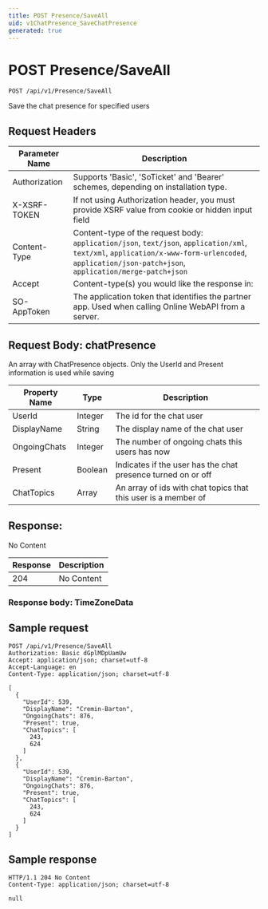 ```yaml
---
title: POST Presence/SaveAll
uid: v1ChatPresence_SaveChatPresence
generated: true
---
```


# POST Presence/SaveAll

```http
POST /api/v1/Presence/SaveAll
```

Save the chat presence for specified users








## Request Headers

| Parameter Name | Description |
|----------------|-------------|
| Authorization  | Supports 'Basic', 'SoTicket' and 'Bearer' schemes, depending on installation type. |
| X-XSRF-TOKEN   | If not using Authorization header, you must provide XSRF value from cookie or hidden input field |
| Content-Type | Content-type of the request body: `application/json`, `text/json`, `application/xml`, `text/xml`, `application/x-www-form-urlencoded`, `application/json-patch+json`, `application/merge-patch+json` |
| Accept         | Content-type(s) you would like the response in:  |
| SO-AppToken | The application token that identifies the partner app. Used when calling Online WebAPI from a server. |

## Request Body: chatPresence 

An array with ChatPresence objects. Only the UserId and Present information is used while saving 

| Property Name | Type |  Description |
|----------------|------|--------------|
| UserId | Integer | The id for the chat user |
| DisplayName | String | The display name of the chat user |
| OngoingChats | Integer | The number of ongoing chats this users has now |
| Present | Boolean | Indicates if the user has the chat presence turned on or off |
| ChatTopics | Array | An array of ids with chat topics that this user is a member of |

## Response:

No Content

| Response | Description |
|----------------|-------------|
| 204 | No Content |

### Response body: TimeZoneData


## Sample request

```http!
POST /api/v1/Presence/SaveAll
Authorization: Basic dGplMDpUamUw
Accept: application/json; charset=utf-8
Accept-Language: en
Content-Type: application/json; charset=utf-8

[
  {
    "UserId": 539,
    "DisplayName": "Cremin-Barton",
    "OngoingChats": 876,
    "Present": true,
    "ChatTopics": [
      243,
      624
    ]
  },
  {
    "UserId": 539,
    "DisplayName": "Cremin-Barton",
    "OngoingChats": 876,
    "Present": true,
    "ChatTopics": [
      243,
      624
    ]
  }
]
```

## Sample response

```http_
HTTP/1.1 204 No Content
Content-Type: application/json; charset=utf-8

null
```